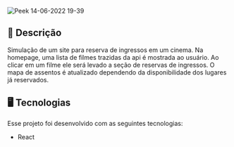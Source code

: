 ![Peek 14-06-2022 19-39](https://user-images.githubusercontent.com/102394141/176548478-11e9910e-36d4-4c70-ab4a-a0442c99f1d1.gif)
<br/>

## 📝 Descrição
Simulação de um site para reserva de ingressos em um cinema. Na homepage, uma lista de filmes trazidas da api é mostrada ao usuário. Ao clicar em um filme ele será levado a seção de reservas de ingressos. O mapa de assentos é atualizado dependendo da disponibilidade dos lugares já reservados.
<br/>

## 🖥️ Tecnologias

Esse projeto foi desenvolvido com as seguintes tecnologias:

- React
